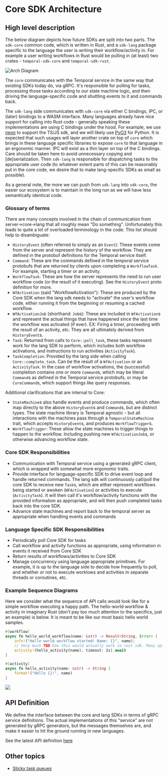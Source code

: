 Core SDK Architecture
===

## High level description

The below diagram depicts how future SDKs are split into two parts. The `sdk-core` common code, which is written in Rust, and a `sdk-lang` package specific to the language the user is writing their workflow/activity in. For example a user writing workflows in Rust would be pulling in (at least) two crates - `temporal-sdk-core` and `temporal-sdk-rust`.

![Arch Diagram](https://lucid.app/publicSegments/view/7872bb33-d2b9-4b90-8aa1-bac111136aa5/image.png)

The `core` communicates with the Temporal service in the same way that existing SDKs today do, via gRPC. It's responsible for polling for tasks, processing those tasks according to our state machine logic, and then driving the language-specific code and shuttling events to it and commands back.

The `sdk-lang` side communicates with `sdk-core` via either C bindings, IPC, or (later) bindings to a WASM interface. Many languages already have nice support for calling into Rust code - generally speaking these implementations are using C bindings under the hood. For example, we use [neon](https://neon-bindings.com/) to support the TS/JS sdk, and we will likely use [PyO3](https://github.com/PyO3/pyo3) for Python. It is expected that such usages will layer another crate on top of `core` which brings in these language specific libraries to expose `core` to that language in an ergonomic manner. IPC will exist as a thin layer on top of the C bindings. Care should be taken here to avoid unnecessary copying and [de]serialization. Then `sdk-lang` is responsible for dispatching tasks to the appropriate user code (to whatever extent parts of this can be reasonably put in the core code, we desire that to make lang-specific SDKs as small as possible).

As a general note, the more we can push from `sdk-lang` into `sdk-core`, the easier our ecosystem is to maintain in the long run as we will have less semantically identical code.

### Glossary of terms

There are many concepts involved in the chain of communication from server->core->lang that all roughly mean "Do something". Unfortunately this leads to quite a lot of overloaded terminology in the code. This list should help to disambiguate:

* `HistoryEvent` (often referred to simply as an `Event`): These events come from the server and represent the history of the workflow. They are defined in the protobuf definitions for the Temporal service itself.
* `Command`: These are the commands defined in the temporal service protobufs that are returned by clients upon completing a `WorkflowTask`. For example, starting a timer or an activity.
* `WorkflowTask`: These are how the server represents the need to run user workflow code (or the result of it executing). See the `HistoryEvent` proto definition for more.
* `WfActivation` (said "WorkflowActivation"): These are produced by the Core SDK when the lang sdk needs to "activate" the user's workflow code, either running it from the beginning or resuming a cached workflow.
* `WfActivationJob` (shorthand: `Job`s): These are included in `WfActivation`s and represent the actual things that have happened since the last time the workflow was activated (if ever). EX: Firing a timer, proceeding with the result of an activity, etc. They are all ultimately derived from `HistoryEvent`s.
* `Task`: Returned from calls to `Core::poll_task`, these tasks represent work for the lang SDK to perform, which includes both workflow activations, and instructions to run activities (`ActivityTask`).
* `TaskCompletion`: Provided by the lang side when calling `Core::complete_task`. Can be the result of a `WfActivation` or an `ActivityTask`. In the case of workflow activations, the (successful) completion contains one or more `Command`s, which may be literal `Command`s as defined in the Temporal service protobufs, or may be `CoreCommand`s, which support things like query responses.

Additional clarifications that are internal to Core:
* `StateMachine`s also handle events and produce commands, which often map directly to the above `HistoryEvent`s and `Command`s, but are distinct types. The state machine library is Temporal agnostic - but all interactions with the machines pass through a `TemporalStateMachine` trait, which accepts `HistoryEvent`s, and produces `WorkflowTrigger`s.
* `WorkflowTrigger`: These allow the state machines to trigger things to happen to the workflow. Including pushing new `WfActivationJob`s, or otherwise advancing workflow state.


### Core SDK Responsibilities

- Communication with Temporal service using a generated gRPC client, which is wrapped with somewhat more ergonomic traits.
- Provide interface for language-specific SDK to drive event loop and handle returned commands. The lang sdk will continuously call/poll the core SDK to receive new `Task`s, which are either represent workflows being started or awoken (`WFActivation`) or activities to execute (`ActivityTask`). It will then call it's workflow/activity functions with the provided information as appropriate, and will then push completed tasks back into the core SDK.
- Advance state machines and report back to the temporal server as appropriate when handling events and commands

### Language Specific SDK Responsibilities

- Periodically poll Core SDK for tasks
- Call workflow and activity functions as appropriate, using information in events it received from Core SDK
- Return results of workflows/activities to Core SDK
- Manage concurrency using language appropriate primitives. For example, it is up to the language side to decide how frequently to poll, and whether or not to execute worklows and activities in separate threads or coroutines, etc.

### Example Sequence Diagrams

Here we consider what the sequence of API calls would look like for a simple workflow executing a happy path. The hello-world workflow & activity in imaginary Rust (don't pay too much attention to the specifics, just an example) is below. It is meant to be like our most basic hello world samples.

```rust
#[workflow]
async fn hello_world_workflow(name: &str) -> Result<String, Error> {
    info!("Hello world workflow started! Name: {}", name);
    // Very much TBD how this would actually work in rust sdk. Many options here.
    activity!(hello_activity(name), timeout: 2s).await
}

#[activity]
async fn hello_activity(name: &str) -> String {
    format!("Hello {}!", name)
}
```

[![](https://mermaid.ink/img/eyJjb2RlIjoic2VxdWVuY2VEaWFncmFtXG4gICAgcGFydGljaXBhbnQgUyBhcyBUZW1wb3JhbCBTZXJ2aWNlXG4gICAgcGFydGljaXBhbnQgQyBhcyBDb3JlIFNES1xuICAgIHBhcnRpY2lwYW50IEwgYXMgTGFuZyBTREtcblxuICAgIEwgLT4-IEM6IEluaXRpYWxpemUgd29ya2VyXG4gICAgTCAtPj4gUzogZ3JwYzogU3RhcnRXb3JrZmxvd0V4ZWN1dGlvblxuXG4gICAgbG9vcCB3b3JrZmxvdyB0YXNrIHByb2Nlc3NpbmdcbiAgICBDIC0-PiBTOiBncnBjOiBQb2xsV29ya2Zsb3dUYXNrUXVldWVcbiAgICBTIC0tPj4gQzogVGFza3MgJiBoaXN0b3J5ICAgXG4gICAgQyAtPj4gQzogQXBwbHkgaGlzdG9yeSB0byBzdGF0ZSBtYWNoaW5lc1xuICAgIFxuICAgIGxvb3AgZXZlbnQgbG9vcFxuICAgIEwgLT4-IEM6IFBvbGwgZm9yIHNkayBldmVudHNcbiAgICBMIC0-PiBMOiBSdW4gd29ya2Zsb3csIHByb2R1Y2VzIGNvbW1hbmRzXG4gICAgTCAtLT4-IEM6IFdvcmtmbG93IEFjdGl2YXRpb24gZG9uZSB3LyBjb21tYW5kc1xuICAgIEMgLT4-IEM6IEFkdmFuY2Ugc3RhdGUgbWFjaGluZXNcbiAgICBlbmRcblxuICAgIEMgLT4-IFM6IGdycGM6IFJlc3BvbmRXb3JrZmxvd1Rhc2tDb21wbGV0ZWRcbiAgICBlbmRcblxuICAgIEwgLT4-IEM6IFNodXRkb3duXG4iLCJtZXJtYWlkIjp7InRoZW1lIjoiZGVmYXVsdCJ9LCJ1cGRhdGVFZGl0b3IiOmZhbHNlfQ)](https://mermaid-js.github.io/mermaid-live-editor/#/edit/eyJjb2RlIjoic2VxdWVuY2VEaWFncmFtXG4gICAgcGFydGljaXBhbnQgUyBhcyBUZW1wb3JhbCBTZXJ2aWNlXG4gICAgcGFydGljaXBhbnQgQyBhcyBDb3JlIFNES1xuICAgIHBhcnRpY2lwYW50IEwgYXMgTGFuZyBTREtcblxuICAgIEwgLT4-IEM6IEluaXRpYWxpemUgd29ya2VyXG4gICAgTCAtPj4gUzogZ3JwYzogU3RhcnRXb3JrZmxvd0V4ZWN1dGlvblxuXG4gICAgbG9vcCB3b3JrZmxvdyB0YXNrIHByb2Nlc3NpbmdcbiAgICBDIC0-PiBTOiBncnBjOiBQb2xsV29ya2Zsb3dUYXNrUXVldWVcbiAgICBTIC0tPj4gQzogVGFza3MgJiBoaXN0b3J5ICAgXG4gICAgQyAtPj4gQzogQXBwbHkgaGlzdG9yeSB0byBzdGF0ZSBtYWNoaW5lc1xuICAgIFxuICAgIGxvb3AgZXZlbnQgbG9vcFxuICAgIEwgLT4-IEM6IFBvbGwgZm9yIHNkayBldmVudHNcbiAgICBMIC0-PiBMOiBSdW4gd29ya2Zsb3csIHByb2R1Y2VzIGNvbW1hbmRzXG4gICAgTCAtLT4-IEM6IFdvcmtmbG93IEFjdGl2YXRpb24gZG9uZSB3LyBjb21tYW5kc1xuICAgIEMgLT4-IEM6IEFkdmFuY2Ugc3RhdGUgbWFjaGluZXNcbiAgICBlbmRcblxuICAgIEMgLT4-IFM6IGdycGM6IFJlc3BvbmRXb3JrZmxvd1Rhc2tDb21wbGV0ZWRcbiAgICBlbmRcblxuICAgIEwgLT4-IEM6IFNodXRkb3duXG4iLCJtZXJtYWlkIjp7InRoZW1lIjoiZGVmYXVsdCJ9LCJ1cGRhdGVFZGl0b3IiOmZhbHNlfQ)

## API Definition

We define the interface between the core and lang SDKs in terms of gRPC service definitions. The actual implementations of this "service" are not generated by gRPC generators, but the messages themselves are, and make it easier to hit the ground running in new languages.

See the latest API definition [here](https://github.com/temporalio/sdk-core/blob/master/protos/local/core_interface.proto)


## Other topics
- [Sticky task queues](arch_docs/sticky_queues.md)